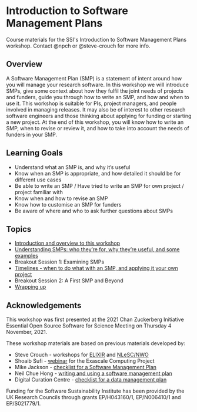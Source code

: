 # Introduction to Software Management Plans

Course materials for the SSI's Introduction to Software Management Plans workshop. Contact @npch or @steve-crouch for more info.

## Overview

A Software Management Plan (SMP) is a statement of intent around how you will manage your research software. In this workshop we will introduce SMPs, give some context about how they fulfil the joint needs of projects and funders, guide you through how to write an SMP, and how and when to use it. This workshop is suitable for PIs, project managers, and people involved in managing releases. It may also be of interest to other research software engineers and those thinking about applying for funding or starting a new project. At the end of this workshop, you will know how to write an SMP, when to revise or review it, and how to take into account the needs of funders in your SMP.

## Learning Goals

- Understand what an SMP is, and why it’s useful
- Know when an SMP is appropriate, and how detailed it should be for different use cases
- Be able to write an SMP / Have tried to write an SMP for own project / project familiar with
- Know when and how to revise an SMP
- Know how to customise an SMP for funders
- Be aware of where and who to ask further questions about SMPs

## Topics

- [Introduction and overview to this workshop](https://github.com/softwaresaved/introduction-to-software-management-plans/blob/main/slides/1_Introduction_to_Workshop.pdf)
- [Understanding SMPs: who they’re for, why they’re useful, and some examples](https://github.com/softwaresaved/introduction-to-software-management-plans/blob/main/slides/2_Understanding_SMPs.pdf)
- Breakout Session 1: Examining SMPs
- [Timelines - when to do what with an SMP, and applying it your own project](https://github.com/softwaresaved/introduction-to-software-management-plans/blob/main/slides/3_Timelines.pdf)
- Breakout Session 2: A First SMP and Beyond
- [Wrapping up](https://github.com/softwaresaved/introduction-to-software-management-plans/blob/main/slides/4_Wrapup.pdf)

## Acknowledgements

This workshop was first presented at the 2021 Chan Zuckerberg Initiative Essential Open Source Software for Science Meeting on Thursday 4 November, 2021.

These workshop materials are based on previous materials developed by:
- Steve Crouch - workshops for [ELIXIR](https://elixir-europe.org/events/webinar-software-management-plans) and [NLeSC/NWO](https://zenodo.org/record/5013374#.YYAzSdbP0-U)
- Shoaib Sufi - [webinar](https://www.exascaleproject.org/event/smp-rp/) for the Exascale Computing Project
- Mike Jackson - [checklist for a Software Management Plan](https://zenodo.org/record/2159713)
- Neil Chue Hong - [writing and using a software management plan](https://www.software.ac.uk/resources/guides/software-management-plans)
- Digital Curation Centre - [checklist for a data management plan](https://www.dcc.ac.uk/DMPs/checklist)

Funding for the Software Sustainability Institute has been provided by the UK Research Councils through grants EP/H043160/1, EP/N006410/1 and EP/S021779/1.
